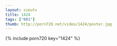 ```yaml
--- 
layout: sieutv
title: 1424
tags: ["001"]
thumb: http://porn720.net/video/1424/poster.jpg
---
```

{% include porn720 key="1424" %} 
